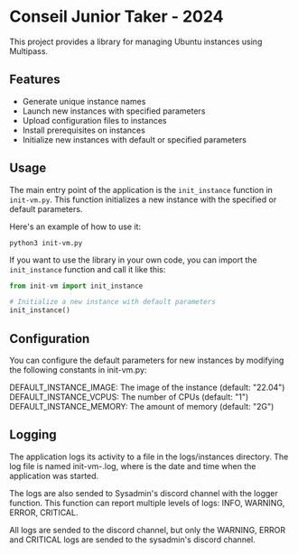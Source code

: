 # Conseil Junior Taker - 2024

This project provides a library for managing Ubuntu instances using Multipass.

## Features

- Generate unique instance names
- Launch new instances with specified parameters
- Upload configuration files to instances
- Install prerequisites on instances
- Initialize new instances with default or specified parameters

## Usage

The main entry point of the application is the `init_instance` function in `init-vm.py`. This function initializes a new instance with the specified or default parameters.

Here's an example of how to use it:

```shell
python3 init-vm.py
```

If you want to use the library in your own code, you can import the `init_instance` function and call it like this:

```python
from init-vm import init_instance

# Initialize a new instance with default parameters
init_instance()
```

## Configuration

You can configure the default parameters for new instances by modifying the following constants in init-vm.py:

DEFAULT_INSTANCE_IMAGE: The image of the instance (default: "22.04")
DEFAULT_INSTANCE_VCPUS: The number of CPUs (default: "1")
DEFAULT_INSTANCE_MEMORY: The amount of memory (default: "2G")

## Logging

The application logs its activity to a file in the logs/instances directory. The log file is named init-vm-<timestamp>.log, where <timestamp> is the date and time when the application was started.

The logs are also sended to Sysadmin's discord channel with the logger function.
This function can report multiple levels of logs: INFO, WARNING, ERROR, CRITICAL.

All logs are sended to the discord channel, but only the WARNING, ERROR and CRITICAL logs are sended to the sysadmin's discord channel.